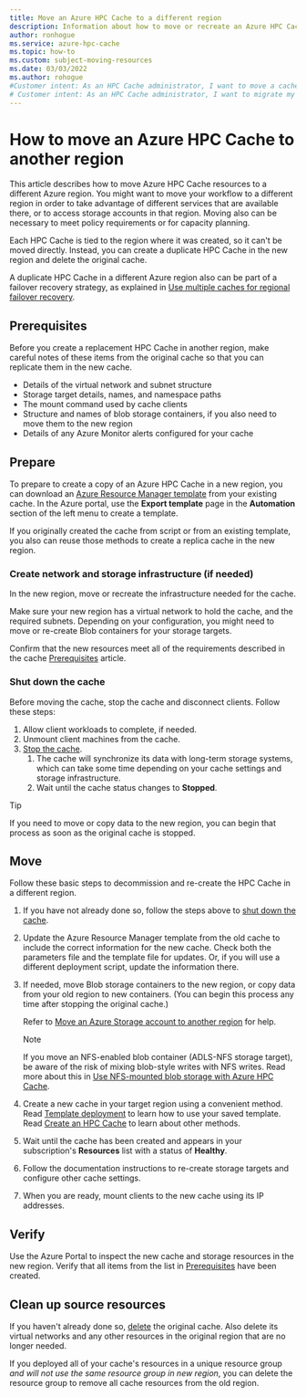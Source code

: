 ```yaml
---
title: Move an Azure HPC Cache to a different region
description: Information about how to move or recreate an Azure HPC Cache in another region
author: ronhogue
ms.service: azure-hpc-cache
ms.topic: how-to
ms.custom: subject-moving-resources
ms.date: 03/03/2022
ms.author: rohogue
#Customer intent: As an HPC Cache administrator, I want to move a cache to another region so that it can be used with different services or provide failover for another cache instance.
# Customer intent: As an HPC Cache administrator, I want to migrate my cache to a different Azure region so that I can leverage region-specific services and enhance my disaster recovery capabilities.
---
```


# How to move an Azure HPC Cache to another region

This article describes how to move Azure HPC Cache resources to a different Azure region. You might want to move your workflow to a different region in order to take advantage of different services that are available there, or to access storage accounts in that region. Moving also can be necessary to meet policy requirements or for capacity planning.

Each HPC Cache is tied to the region where it was created, so it can't be moved directly. Instead, you can create a duplicate HPC Cache in the new region and delete the original cache.

A duplicate HPC Cache in a different Azure region also can be part of a failover recovery strategy, as explained in [Use multiple caches for regional failover recovery](hpc-region-recovery.md).

## Prerequisites

Before you create a replacement HPC Cache in another region, make careful notes of these items from the original cache so that you can replicate them in the new cache.

* Details of the virtual network and subnet structure
* Storage target details, names, and namespace paths
* The mount command used by cache clients
* Structure and names of blob storage containers, if you also need to move them to the new region
* Details of any Azure Monitor alerts configured for your cache

## Prepare

To prepare to create a copy of an Azure HPC Cache in a new region, you can download an [Azure Resource Manager template](../azure-resource-manager/templates/overview.md) from your existing cache. In the Azure portal, use the **Export template** page in the **Automation** section of the left menu to create a template.

If you originally created the cache from script or from an existing template, you also can reuse those methods to create a replica cache in the new region.

### Create network and storage infrastructure (if needed)

In the new region, move or recreate the infrastructure needed for the cache.

Make sure your new region has a virtual network to hold the cache, and the required subnets. Depending on your configuration, you might need to move or re-create Blob containers for your storage targets.

Confirm that the new resources meet all of the requirements described in the cache [Prerequisites](hpc-cache-prerequisites.md) article.

### Shut down the cache

Before moving the cache, stop the cache and disconnect clients. Follow these steps:

1. Allow client workloads to complete, if needed.
1. Unmount client machines from the cache.
1. [Stop the cache](hpc-cache-manage.md#stop-the-cache).
    1. The cache will synchronize its data with long-term storage systems, which can take some time depending on your cache settings and storage infrastructure.
    1. Wait until the cache status changes to **Stopped**.

> [!TIP]
> If you need to move or copy data to the new region, you can begin that process as soon as the original cache is stopped.

## Move

Follow these basic steps to decommission and re-create the HPC Cache in a different region.

1. If you have not already done so, follow the steps above to [shut down the cache](#shut-down-the-cache).
1. Update the Azure Resource Manager template from the old cache to include the correct information for the new cache. Check both the parameters file and the template file for updates. Or, if you will use a different deployment script, update the information there.
1. If needed, move Blob storage containers to the new region, or copy data from your old region to new containers. (You can begin this process any time after stopping the original cache.)

   Refer to [Move an Azure Storage account to another region](../storage/common/storage-account-move.md) for help.

   > [!NOTE]
   >
   > If you move an NFS-enabled blob container (ADLS-NFS storage target), be aware of the risk of mixing blob-style writes with NFS writes. Read more about this in [Use NFS-mounted blob storage with Azure HPC Cache](nfs-blob-considerations.md#pre-load-data-with-nfs-protocol).

1. Create a new cache in your target region using a convenient method. Read [Template deployment](../azure-resource-manager/templates/overview.md#template-deployment-process) to learn how to use your saved template. Read [Create an HPC Cache](hpc-cache-create.md) to learn about other methods.
1. Wait until the cache has been created and appears in your subscription's **Resources** list with a status of **Healthy**.
1. Follow the documentation instructions to re-create storage targets and configure other cache settings.
1. When you are ready, mount clients to the new cache using its IP addresses.

## Verify

Use the Azure Portal to inspect the new cache and storage resources in the new region. Verify that all items from the list in [Prerequisites](#prerequisites) have been created.

## Clean up source resources

If you haven't already done so, [delete](hpc-cache-manage.md?#delete-the-cache) the original cache. Also delete its virtual networks and any other resources in the original region that are no longer needed.

If you deployed all of your cache's resources in a unique resource group *and will not use the same resource group in new region*, you can delete the resource group to remove all cache resources from the old region.

